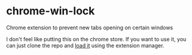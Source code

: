 # chrome-win-lock
Chrome extension to prevent new tabs opening on certain windows

I don't feel like putting this on the chrome store. If you want to use it, you can just clone the repo and [load it](https://developer.chrome.com/docs/extensions/mv3/getstarted/development-basics/#load-unpacked) using the extension manager.
